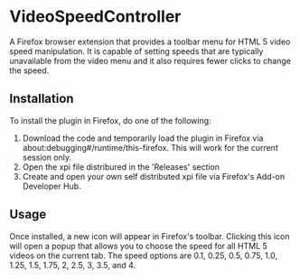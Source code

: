 # VideoSpeedController
A Firefox browser extension that provides a toolbar menu for HTML 5 video speed manipulation. It is capable of setting speeds that are typically unavailable from the video menu and it also requires fewer clicks to change the speed.

## Installation

To install the plugin in Firefox, do one of the following:

1. Download the code and temporarily load the plugin in Firefox via about:debugging#/runtime/this-firefox. This will work for the current session only.
2. Open the xpi file distribured in the 'Releases' section 
3. Create and open your own self distributed xpi file via Firefox's Add-on Developer Hub.

## Usage
Once installed, a new icon will appear in Firefox's toolbar. Clicking this icon will open a popup that allows you to choose the speed for all HTML 5 videos on the current tab. The speed options are 0.1, 0.25, 0.5, 0.75, 1.0, 1.25, 1.5, 1.75, 2, 2.5, 3, 3.5, and 4.

